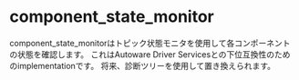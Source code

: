 # component_state_monitor

component_state_monitorはトピック状態モニタを使用して各コンポーネントの状態を確認します。
これはAutoware Driver Servicesとの下位互換性のためのimplementationです。
将来、診断ツリーを使用して置き換えられます。


